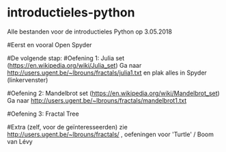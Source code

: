 # introductieles-python
Alle bestanden voor de introductieles Python op 3.05.2018

#Eerst en vooral
Open Spyder

#De volgende stap:
#Oefening 1: Julia set (https://en.wikipedia.org/wiki/Julia_set)
Ga naar http://users.ugent.be/~lbrouns/fractals/julia1.txt
en plak alles in Spyder (linkervenster)

#Oefening 2: Mandelbrot set (https://en.wikipedia.org/wiki/Mandelbrot_set)
Ga naar http://users.ugent.be/~lbrouns/fractals/mandelbrot1.txt

#Oefening 3: Fractal Tree

#Extra (zelf, voor de geïnteresseerden)
zie http://users.ugent.be/~lbrouns/fractals/ , oefeningen voor 'Turtle' / Boom van Lévy
